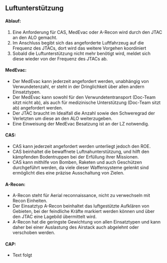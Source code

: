 ## Luftunterstützung

#### Ablauf:

1. Eine Anforderung für CAS, MedEvac oder A-Recon wird durch den JTAC an den ALO gemacht.
2. Im Anschluss begibt sich das angeforderte Luftfahrzeug auf die Frequenz des JTACs, dort wird das weitere Vorgehen koordiniert
3. Sobald die Luftunterstützung nicht mehr benötigt wird, meldet sich diese wieder von der Frequenz des JTACs ab.

#### MedEvac:

* Der MedEvac kann jederzeit angefordert werden, unabhängig von Verwundetenzahl, er steht in der Dringlichkeit über allen andern Einsatztypen.
* Der MedEvac kann sowohl für den Verwundetentransport (Doc-Team sitzt nicht ab), als auch für medizinische Unterstützung (Doc-Team sitzt ab) angefordert werden.
* Der JTAC braucht im Idealfall die Anzahl sowie den Schweregrad der Verletzten um diese an den ALO weiterzugeben.
* Eine Einweisung der MedEvac Besatzung ist an der LZ notwendig.

#### CAS:

* CAS kann jederzeit angefordert werden unterliegt jedoch den ROE.
* CAS beinhaltet die bewaffnete Luftnahunterstützung, und hilft den kämpfenden Bodentruppen bei der Erfüllung ihrer Missionen.
* CAS kann mithilfe von Bomben, Raketen und auch Geschützen durchgeführt werden, da viele dieser Waffensysteme gelenkt sind ermöglicht dies eine präzise Ausschaltung von Zielen.

#### A-Recon:

* A-Recon steht für Aerial reconnaissance, nicht zu verwechseln mit Recon Einheiten.
* Der Einsatztyp A-Recon beinhaltet das luftgestützte Aufklären von Gebieten, bei der feindliche Kräfte markiert werden können und über den JTAC eine Lagebild übermittelt wird.
* A-Recon hat die geringste Gewichtung von allen Einsatztypen und kann daher bei einer Auslastung des Airstack auch abgelehnt oder verschoben werden.

#### CAP:

* Text folgt